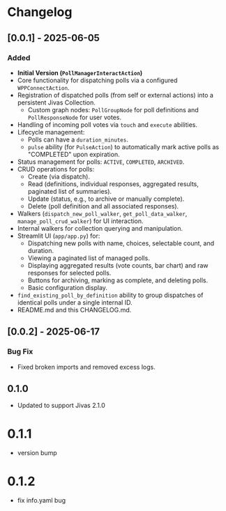 # Changelog

## [0.0.1] - 2025-06-05

### Added

- **Initial Version (`PollManagerInteractAction`)**
- Core functionality for dispatching polls via a configured `WPPConnectAction`.
- Registration of dispatched polls (from self or external actions) into a persistent Jivas Collection.
  - Custom graph nodes: `PollGroupNode` for poll definitions and `PollResponseNode` for user votes.
- Handling of incoming poll votes via `touch` and `execute` abilities.
- Lifecycle management:
  - Polls can have a `duration_minutes`.
  - `pulse` ability (for `PulseAction`) to automatically mark active polls as "COMPLETED" upon expiration.
- Status management for polls: `ACTIVE`, `COMPLETED`, `ARCHIVED`.
- CRUD operations for polls:
  - Create (via dispatch).
  - Read (definitions, individual responses, aggregated results, paginated list of summaries).
  - Update (status, e.g., to archive or manually complete).
  - Delete (poll definition and all associated responses).
- Walkers (`dispatch_new_poll_walker`, `get_poll_data_walker`, `manage_poll_crud_walker`) for UI interaction.
- Internal walkers for collection querying and manipulation.
- Streamlit UI (`app/app.py`) for:
  - Dispatching new polls with name, choices, selectable count, and duration.
  - Viewing a paginated list of managed polls.
  - Displaying aggregated results (vote counts, bar chart) and raw responses for selected polls.
  - Buttons for archiving, marking as complete, and deleting polls.
  - Basic configuration display.
- `find_existing_poll_by_definition` ability to group dispatches of identical polls under a single internal ID.
- README.md and this CHANGELOG.md.

## [0.0.2] - 2025-06-17
### Bug Fix

- Fixed broken imports and removed excess logs.

## 0.1.0
- Updated to support Jivas 2.1.0

# 0.1.1
- version bump

# 0.1.2
- fix info.yaml bug